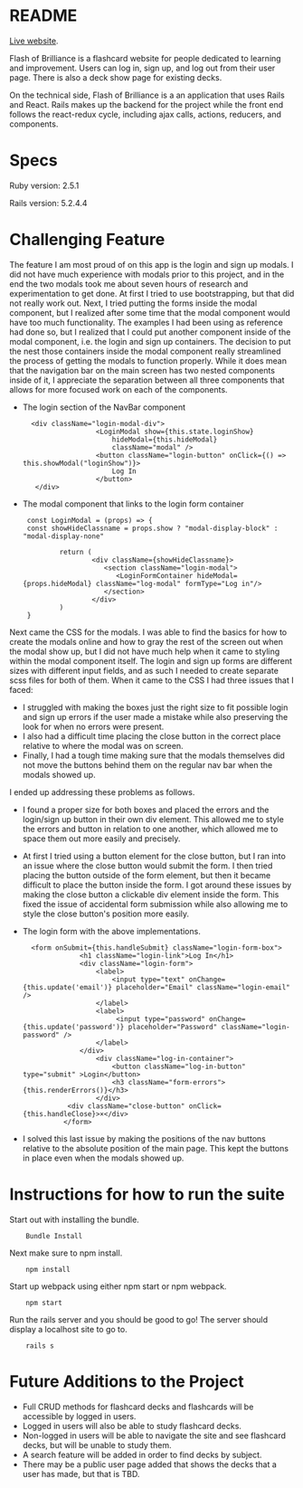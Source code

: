 # README

[Live website](https://flash-of-brilliance.herokuapp.com/#/).

Flash of Brilliance is a flashcard website for people dedicated to learning and improvement. Users can log in, sign up, and log out from their user page. There is also a deck show page for existing decks. 

On the technical side, Flash of Brilliance is a an application that uses Rails and React. Rails makes up the backend for the project while the front end follows the react-redux cycle, including ajax calls, actions, reducers, and components. 

Specs
=============

Ruby version: 2.5.1

Rails version: 5.2.4.4

Challenging Feature
=============

The feature I am most proud of on this app is the login and sign up modals. I did not have much experience with modals prior to this project, and in the end the two modals took me about seven hours of research and experimentation to get done. At first I tried to use bootstrapping, but that did not really work out. Next, I tried putting the forms inside the modal component, but I realized after some time that the modal component would have too much functionality. The examples I had been using as reference had done so, but I realized that I could put another component inside of the modal component, i.e. the login and sign up containers. The decision to put the nest those containers inside the modal component really streamlined the process of getting the modals to function properly. While it does mean that the navigation bar on the main screen has two nested components inside of it, I appreciate the separation between all three components that allows for more focused work on each of the components.

* The login section of the NavBar component

        <div className="login-modal-div">
                        <LoginModal show={this.state.loginShow}
                            hideModal={this.hideModal}
                            className="modal" />
                        <button className="login-button" onClick={() => this.showModal("loginShow")}>
                            Log In
                        </button>
         </div>
         
 * The modal component that links to the login form container
        
        const LoginModal = (props) => {
        const showHideClassname = props.show ? "modal-display-block" : "modal-display-none"
    
                return (
                        <div className={showHideClassname}>
                           <section className="login-modal">
                              <LoginFormContainer hideModal={props.hideModal} className="log-modal" formType="Log in"/>
                           </section>
                        </div>
                )
        }

Next came the CSS for the modals. I was able to find the basics for how to create the modals online and how to gray the rest of the screen out when the modal show up, but I did not have much help when it came to styling within the modal component itself. The login and sign up forms are different sizes with different input fields, and as such I needed to create separate scss files for both of them. When it came to the CSS I had three issues that I faced: 
* I struggled with making the boxes just the right size to fit possible login and sign up errors if the user made a mistake while also preserving the look for when no errors were present. 
* I also had a difficult time placing the close button in the correct place relative to where the modal was on screen. 
* Finally, I had a tough time making sure that the modals themselves did not move the buttons behind them on the regular nav bar when the modals showed up. 

I ended up addressing these problems as follows.

* I found a proper size for both boxes and placed the errors and the login/sign up button in their own div element. This allowed me to style the errors and button in relation to one another, which allowed me to space them out more easily and precisely.

* At first I tried using a button element for the close button, but I ran into an issue where the close button would submit the form. I then tried placing the button outside of the form element, but then it became difficult to place the button inside the form. I got around these issues by making the close button a clickable div element inside the form. This fixed the issue of accidental form submission while also allowing me to style the close button's position more easily.

* The login form with the above implementations.

        <form onSubmit={this.handleSubmit} className="login-form-box">
                    <h1 className="login-link">Log In</h1>
                    <div className="login-form">
                        <label>
                            <input type="text" onChange={this.update('email')} placeholder="Email" className="login-email" />
                        </label>
                        <label>
                             <input type="password" onChange={this.update('password')} placeholder="Password" className="login-password" />
                        </label>
                    </div>
                        <div className="log-in-container">
                            <button className="log-in-button" type="submit" >Login</button>
                            <h3 className="form-errors">{this.renderErrors()}</h3>
                        </div>
                 <div className="close-button" onClick={this.handleClose}>×</div>
                </form>

* I solved this last issue by making the positions of the nav buttons relative to the absolute position of the main page. This kept the buttons in place even when the modals showed up.

Instructions for how to run the suite
=============

Start out with installing the bundle.

        Bundle Install
 
Next make sure to npm install.

        npm install
        
Start up webpack using either npm start or npm webpack.

        npm start

Run the rails server and you should be good to go! The server should display a localhost site to go to.

        rails s

Future Additions to the Project
=============

* Full CRUD methods for flashcard decks and flashcards will be accessible by logged in users.
* Logged in users will also be able to study flashcard decks.
* Non-logged in users will be able to navigate the site and see flashcard decks, but will be unable to study them.
* A search feature will be added in order to find decks by subject.
* There may be a public user page added that shows the decks that a user has made, but that is TBD.
